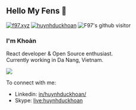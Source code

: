 ## Hello My Fens 👋
[![f97.xyz](https://img.shields.io/badge/Blog-f97.xyz-lightgrey "f97.xyz")](https://f97.xyz)
[![huynhduckhoan](https://img.shields.io/badge/skype-huynhduckhoan-blue "huynhduckhoan")](https://join.skype.com/invite/niUom6aZDDwa "devcui.com")
![F97's github visitor](https://komarev.com/ghpvc/?username=f97)


### I'm Khoản

React developer & Open Source enthusiast.<br>
Currently working in Da Nang, Vietnam.<br>


<!-- <img src="https://github-readme-stats.vercel.app/api?username=f97&show_icons=true&theme=onedark&show_icons=true&hide_border=true"> -->

<img src="https://github-readme-stats.vercel.app/api/top-langs/?username=anuraghazra&layout=compact&theme=onedark&hide_border=true">

<!-- ![Imgur](https://i.imgur.com/EKizaRG.png)

![Imgur](https://i.imgur.com/7pehdsz.png)
 -->
 
To connect with me: 
- Linkedin: [in/huynhduckhoan/](https://www.linkedin.com/in/huynhduckhoan)
- Skype: [live:huynhduckhoan](https://join.skype.com/invite/niUom6aZDDwa)
